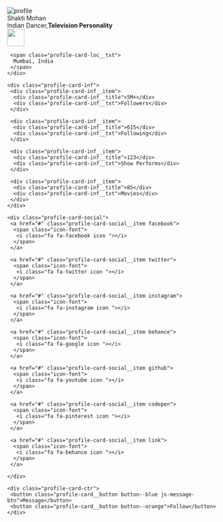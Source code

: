 <html>

<head>
 <title>Profile card</title>
 <link href="https://stackpath.bootstrapcdn.com/font-awesome/4.7.0/css/font-awesome.min.css" rel="stylesheet"> 
</head>

<body>

 <div class="wrapper">


  <div class="profile-card js-profile-card">
   <div class="profile-card__img">
    <img src="../shakti.webp" alt="profile">
   </div>

   <div class="profile-card__cnt js-profile-cnt">
    <div class="profile-card__name">Shakti Mohan</div>
    <div class="profile-card__txt">Indian Dancer,<strong>Television Personality</strong></div>
    <div class="profile-card-loc">
     <span class="profile-card-loc__icon">
      <img src="../location.webp" height="40px" width="40px">
     </span>

     <span class="profile-card-loc__txt">
      Mumbai, India
     </span>
    </div>

    <div class="profile-card-inf">
     <div class="profile-card-inf__item">
      <div class="profile-card-inf__title">5M+</div>
      <div class="profile-card-inf__txt">Followers</div>
     </div>

     <div class="profile-card-inf__item">
      <div class="profile-card-inf__title">615</div>
      <div class="profile-card-inf__txt">Following</div>
     </div>

     <div class="profile-card-inf__item">
      <div class="profile-card-inf__title">123</div>
      <div class="profile-card-inf__txt">Show Performs</div>
     </div>

     <div class="profile-card-inf__item">
      <div class="profile-card-inf__title">85</div>
      <div class="profile-card-inf__txt">Movies</div>
     </div>
    </div>

    <div class="profile-card-social">
     <a href="#" class="profile-card-social__item facebook">
      <span class="icon-font">
       <i class="fa fa-facebook icon "></i>
      </span>
     </a>

     <a href="#" class="profile-card-social__item twitter">
      <span class="icon-font">
       <i class="fa fa-twitter icon "></i>
      </span>
     </a>

     <a href="#" class="profile-card-social__item instagram">
      <span class="icon-font">
       <i class="fa fa-instagram icon "></i>
      </span>
     </a>

     <a href="#" class="profile-card-social__item behance">
      <span class="icon-font">
       <i class="fa fa-google icon "></i>
      </span>
     </a>

     <a href="#" class="profile-card-social__item github">
      <span class="icon-font">
       <i class="fa fa-youtube icon "></i>
      </span>
     </a>

     <a href="#" class="profile-card-social__item codepen">
      <span class="icon-font">
       <i class="fa fa-pinterest icon "></i>
      </span>
     </a>

     <a href="#" class="profile-card-social__item link">
      <span class="icon-font">
       <i class="fa fa-behance icon "></i>
      </span>
     </a>

    </div>

    <div class="profile-card-ctr">
     <button class="profile-card__button button--blue js-message-btn">Message</button>
     <button class="profile-card__button button--orange">Follow</button>
    </div>
   </div>
  </div>
 </div>
</body>

</html